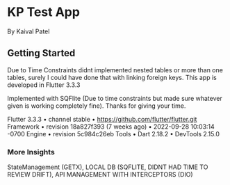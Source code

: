 # KP Test App

By Kaival Patel

## Getting Started

Due to Time Constraints didnt implemented nested tables or more than one tables, surely I could have done that with linking foreign keys. This app is developed in Flutter 3.3.3

Implemented with SQFlite (Due to time constraints but made sure whatever given is working completely fine). Thanks for giving your time.

Flutter 3.3.3 • channel stable • https://github.com/flutter/flutter.git
Framework • revision 18a827f393 (7 weeks ago) • 2022-09-28 10:03:14 -0700
Engine • revision 5c984c26eb
Tools • Dart 2.18.2 • DevTools 2.15.0

### More Insights
StateManagement (GETX), LOCAL DB (SQFLITE, DIDNT HAD TIME TO REVIEW DRIFT), API MANAGEMENT WITH INTERCEPTORS (DIO)
